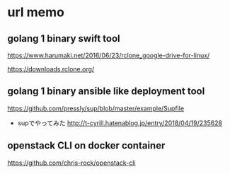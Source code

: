 # url memo

## golang 1 binary swift tool
https://www.harumaki.net/2016/06/23/rclone_google-drive-for-linux/

https://downloads.rclone.org/


## golang 1 binary ansible like deployment tool
https://github.com/pressly/sup/blob/master/example/Supfile

* supでやってみた
http://t-cyrill.hatenablog.jp/entry/2018/04/19/235628


## openstack CLI on docker container
https://github.com/chris-rock/openstack-cli




<!--stackedit_data:
eyJoaXN0b3J5IjpbMTI3MDIzNzM4M119
-->